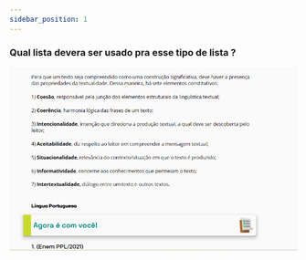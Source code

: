 ```yaml
---
sidebar_position: 1
---
```



###  Qual lista devera ser usado pra esse tipo de lista  ?
![Descrição da imagem](../imgs/linguagens-lista.png)
